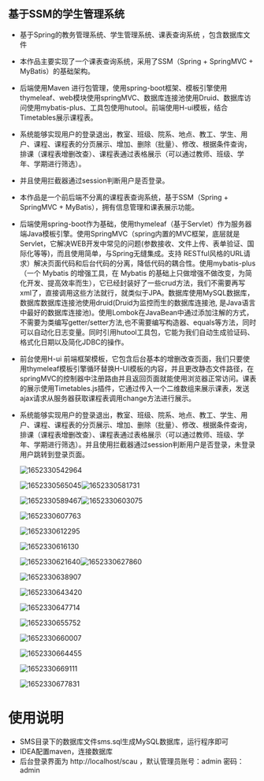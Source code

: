 ## 基于SSM的学生管理系统

- 基于Spring的教务管理系统、学生管理系统、课表查询系统  ，包含数据库文件

- 本作品主要实现了一个课表查询系统，采用了SSM（Spring + SpringMVC + MyBatis）的基础架构。

- 后端使用Maven 进行包管理，使用spring-boot框架、模板引擎使用thymeleaf、web模块使用springMVC、数据库连接池使用Druid、数据库访问使用mybatis-plus、工具包使用hutool。前端使用H-ui模板，结合Timetables展示课程表。

- 系统能够实现用户的登录退出，教室、班级、院系、地点、教工、学生、用户、课程、课程表的分页展示、增加、删除（批量）、修改、根据条件查询，排课（课程表增删改查）、课程表通过表格展示（可以通过教师、班级、学年、学期进行筛选）。

- 并且使用拦截器通过session判断用户是否登录。 

- 本作品是一个前后端不分离的课程表查询系统，基于SSM（Spring + SpringMVC + MyBatis），拥有信息管理和课表展示功能。

- 后端使用spring-boot作为基础，使用thymeleaf（基于Servlet）作为服务器端Java模板引擎。使用SpringMVC（spring内置的MVC框架，底层就是Servlet，它解决WEB开发中常见的问题(参数接收、文件上传、表单验证、国际化等等)，而且使用简单，与Spring无缝集成。支持 RESTful风格的URL请求）解决页面代码和后台代码的分离，降低代码的耦合性。使用mybatis-plus（一个 Mybatis 的增强工具，在 Mybatis 的基础上只做增强不做改变，为简化开发、提高效率而生），它已经封装好了一些crud方法，我们不需要再写xml了，直接调用这些方法就行，就类似于JPA。数据库使用MySQL数据库，数据库数据库连接池使用druid(Druid为监控而生的数据库连接池, 是Java语言中最好的数据库连接池)。使用Lombok在JavaBean中通过添加注解的方式，不需要为类编写getter/setter方法,也不需要编写构造器、equals等方法，同时可以自动化日志变量。同时引用hutool工具包，它能为我们自动生成验证码、格式化日期以及简化JDBC的操作。

- 前台使用H-ui 前端框架模板，它包含后台基本的增删改查页面，我们只要使用thymeleaf模板引擎循环替换H-UI模板的内容，并且更改静态文件路径，在springMVC的控制器中注册路由并且返回页面就能使用浏览器正常访问。课表的展示使用Timetables.js插件，它通过传入一个二维数组来展示课表，发送ajax请求从服务器获取课程表调用change方法进行展示。

- 系统能够实现用户的登录退出，教室、班级、院系、地点、教工、学生、用户、课程、课程表的分页展示、增加、删除（批量）、修改、根据条件查询，排课（课程表增删改查）、课程表通过表格展示（可以通过教师、班级、学年、学期进行筛选）。并且使用拦截器通过session判断用户是否登录，未登录用户跳转到登录页面。

  

  ![1652330542964](readme.images/思维导图.png) 

  

  ![1652330565045](readme.images/用户登录.png)![1652330581731](readme.images/用户名或密码错误.png)

  ![1652330589467](readme.images/管理员用户首页.png)![1652330603075](readme.images/教室列表.png)

  ![1652330607763](readme.images/添加教室.png) 

  ![1652330612295](readme.images/教室编辑.png) 

  ![1652330616130](readme.images/删除.png) 

  ![1652330621640](readme.images/批量删除.png)![1652330627860](readme.images/检索.png)

  ![1652330638907](readme.images/课堂列表.png) 

  ![1652330643420](readme.images/添加课程表.png) 

  ![1652330647714](readme.images/必填字段.png)  

  ![1652330655752](readme.images/用户列表.png) 

  ![1652330660007](readme.images/停用用户.png) 

   ![1652330664455](readme.images/修改学生用户.png)

  ![1652330669111](readme.images/课程表.png) 

  ![1652330677831](readme.images/课程表2.png) 

  

# 使用说明

- SMS目录下的数据库文件sms.sql生成MySQL数据库，运行程序即可
- IDEA配置maven，连接数据库
- 后台登录界面为 http://localhost/scau ，默认管理员账号：admin 密码：admin


